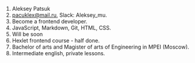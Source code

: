 1. Aleksey Patsuk
2. pacuklex@mail.ru, Slack: Aleksey_mu.
3. Become a frontend developer.
4. JavaScript, Markdown, Git, HTML, CSS.
5. Will be soon
6. Hexlet frontend course - half done.
7. Bachelor of arts and Magister of arts of Engineering in MPEI (Moscow).
8. Intermediate english, private lessons.